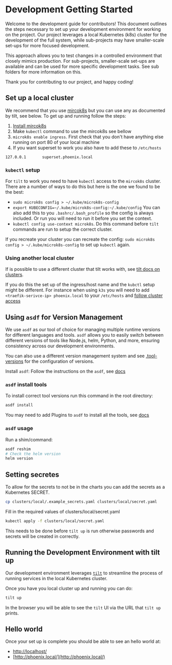 # Development Getting Started

Welcome to the development guide for contributors! This document outlines the steps necessary to
set up your development environment for working on the project. Our project leverages a local
Kubernetes (k8s) cluster for the development of the full system, while sub-projects may have
smaller-scale set-ups for more focused development.

This approach allows you to test changes in a controlled environment that closely mimics
production. For sub-projects, smaller-scale set-ups are available and can be used for more specific
development tasks. See sub folders for more information on this.

Thank you for contributing to our project, and happy coding!

## Set up a local cluster

We recommend that you use [mircok8s](https://microk8s.io/) but you can use any as documented by
tilt, see below. To get up and running follow the steps:

1. [Install mircok8s](https://microk8s.io/docs/install-alternatives)
2. Make `kubectl` command to use the mircok8s see bellow
3. `microk8s enable ingress`. First check that you don't have anything else running on port 80 of
  your local machine
4. If you want superset to work you also have to add these to `/etc/hosts`
```
127.0.0.1       superset.phoenix.local
```

### `kubectl` setup

For `tilt` to work you need to have `kubectl` access to the `mircok8s` cluster. There are a number
of ways to do this but here is the one we found to be the best:

* `sudo microk8s config > ~/.kube/microk8s-config`
* `export KUBECONFIG=~/.kube/microk8s-config:~/.kube/config` You can also add this to you
  `.bashrc/.bash_profile`
  so the config is always included. Or run you will need to run it before you set the context.
* `kubectl config use-context microk8s`. Do this command before `tilt` commands are run to setup
  the correct cluster.

If you recreate your cluster you can recreate the config: `sudo microk8s config >
~/.kube/microk8s-config` to set up `kubectl` again.

### Using another local cluster

If is possible to use a different cluster
that tilt works with, see [tilt docs on clusters](https://docs.tilt.dev/choosing_clusters).

If you do this the set up of the ingress/host name and the `kubctl` setup might be different. For
instance when using `k3s` you will need to add `<traefik-serivce-ip> phoenix.local` to your
`/etc/hosts` and [follow cluster access](https://docs.k3s.io/cluster-access)

## Using `asdf` for Version Management

We use `asdf` as our tool of choice for managing multiple runtime versions for different languages
and tools. `asdf` allows you to easily switch between different versions of tools like Node.js,
helm, Python, and more, ensuring consistency across our development environments.

You can also use a different version management system and see
[.tool-versions](./../.tool-versions) for the configuration of versions.

Install `asdf`: Follow the instructions on the `asdf`, see
[docs](https://asdf-vm.com/guide/getting-started.html)

### `asdf` install tools

To install correct tool versions run this command in the root directory:

```bash
asdf install
```

You may need to add Plugins to `asdf` to install all the tools, see
[docs](https://asdf-vm.com/manage/plugins.html)

### `asdf` usage

Run a shim/command:

```bash
asdf reshim
# Check the helm version
helm version
```

## Setting secretes

To allow for the secrets to not be in the charts you can add the secrets as a Kubernetes SECRET.

```bash
cp clusters/local/.example_secrets.yaml clusters/local/secret.yaml
```

Fill in the required values of clusters/local/secret.yaml

```bash
kubectl apply -f clusters/local/secret.yaml
```

This needs to be done before `tilt up` is run otherwise passwords and secrets will be created in
correctly.

## Running the Development Environment with tilt up

Our development environment leverages [`tilt`](https://tilt.dev/) to streamline the process of
running services in the local Kubernetes cluster.

Once you have you local cluster up and running you can do:

```bash
tilt up
```

In the browser you will be able to see the `tilt` UI via the URL that `tilt up` prints.

## Hello world

Once your set up is complete you should be able to see an hello world at:

* [http://localhost/](http://localhost/)
* [http://phoenix.local/](http://phoenix.local/)
